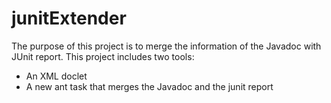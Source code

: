 # junitExtender
The purpose of this project is to merge the information of the Javadoc with JUnit report.
This project includes two tools:
- An XML doclet
- A new ant task that merges the Javadoc and the junit report
